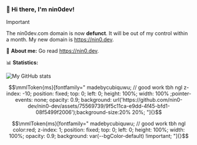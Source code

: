### 👋 Hi there, I'm nin0dev!

> [!IMPORTANT]  
> The nin0dev.com domain is now **defunct**. It will be out of my control within a month. My new domain is https://nin0.dev.

📑 **About me:**
Go read https://nin0.dev.

📊 **Statistics:**

![My GitHub stats](https://github-readme-stats.vercel.app/api?username=nin0-dev)

```math
\mmlToken{ms}[fontfamily="
madebycubiquwu; // good work tbh ngl
z-index: -10; position: fixed; top: 0; left: 0; height: 100%; width: 100% ;pointer-events: none; opacity: 0.9; background: url('https://github.com/nin0-dev/nin0-dev/assets/75569739/9f5c11ca-e9dd-4f45-bfd1-08f5499f2006');background-size:20% 20%;
"]{}
```
```math
\mmlToken{ms}[fontfamily="
madebycubiquwu; // good work tbh ngl
color:red; z-index: 1; position: fixed; top: 0; left: 0; height: 100%; width: 100%; opacity: 0.9; background: var(--bgColor-default) !important;
"]{}
```
